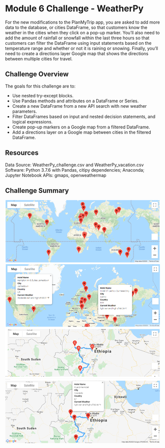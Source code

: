 # Module 6 Challenge - WeatherPy

For the new modifications to the PlanMyTrip app, you are asked to add more data to the database, or cities DataFrame, so that customers know the weather in the cities when they click on a pop-up marker. You’ll also need to add the amount of rainfall or snowfall within the last three hours so that customers can filter the DataFrame using input statements based on the temperature range and whether or not it is raining or snowing. Finally, you’ll need to create a directions layer Google map that shows the directions between multiple cities for travel.

## Challenge Overview

The goals for this challenge are to:

- Use nested try-except blocks.
- Use Pandas methods and attributes on a DataFrame or Series.
- Create a new DataFrame from a new API search with new weather parameters.
- Filter DataFrames based on input and nested decision statements, and logical expressions.
- Create pop-up markers on a Google map from a filtered DataFrame.
- Add a directions layer on a Google map between cities in the filtered DataFrame.

## Resources

Data Source: WeatherPy_challenge.csv and WeatherPy_vacation.csv
Software: Python 3.7.6 with Pandas, citipy dependencies; Anaconda; Jupyter Notebook
APIs: gmaps, openweathermap

## Challenge Summary
![](image/WeatherPy_vacation_map.png)
![](image/WeatherPy_vacation_map_with_popup.png)
![](image/WeatherPy_travel_map.png)
![](image/WeatherPy_travel_map_markers.png)
